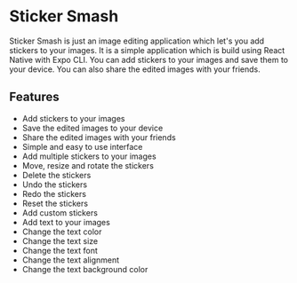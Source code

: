 # Sticker Smash
  Sticker Smash is just an image editing application which let's you add stickers to your images. It is a simple application which is build using React Native with Expo CLI.
  You can add stickers to your images and save them to your device. You can also share the edited images with your friends.





## Features
- Add stickers to your images
- Save the edited images to your device
- Share the edited images with your friends
- Simple and easy to use interface
- Add multiple stickers to your images
- Move, resize and rotate the stickers
- Delete the stickers
- Undo the stickers
- Redo the stickers
- Reset the stickers
- Add custom stickers
- Add text to your images
- Change the text color
- Change the text size
- Change the text font
- Change the text alignment
- Change the text background color
